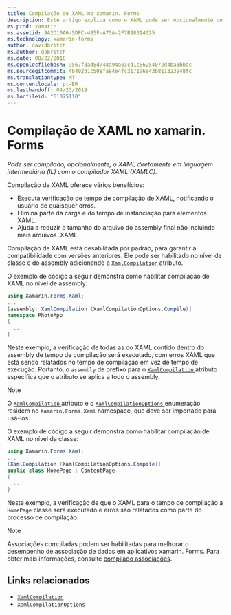 ```yaml
---
title: Compilação de XAML no xamarin. Forms
description: Este artigo explica como o XAML pode ser opcionalmente compilado diretamente em linguagem intermediária (IL) com o compilador do xamarin. Forms XAML (XAMLC).
ms.prod: xamarin
ms.assetid: 9A2D10A6-5DFC-485F-A75A-2F7B98314025
ms.technology: xamarin-forms
author: davidbritch
ms.author: dabritch
ms.date: 08/22/2018
ms.openlocfilehash: 9567f3ad8d748a94a03cd1c86254072d4ba3bbdc
ms.sourcegitcommit: 4b402d1c508fa84e4fc3171a6e43b811323948fc
ms.translationtype: MT
ms.contentlocale: pt-BR
ms.lasthandoff: 04/23/2019
ms.locfileid: "61075110"
---
```

# <a name="xaml-compilation-in-xamarinforms"></a>Compilação de XAML no xamarin. Forms

_Pode ser compilado, opcionalmente, o XAML diretamente em linguagem intermediária (IL) com o compilador XAML (XAMLC)._

Compilação de XAML oferece vários benefícios:

- Executa verificação de tempo de compilação de XAML, notificando o usuário de quaisquer erros.
- Elimina parte da carga e do tempo de instanciação para elementos XAML.
- Ajuda a reduzir o tamanho do arquivo do assembly final não incluindo mais arquivos .XAML.

Compilação de XAML está desabilitada por padrão, para garantir a compatibilidade com versões anteriores. Ele pode ser habilitado no nível de classe e do assembly adicionando a [ `XamlCompilation` ](xref:Xamarin.Forms.Xaml.XamlCompilationAttribute) atributo.

O exemplo de código a seguir demonstra como habilitar compilação de XAML no nível de assembly:

```csharp
using Xamarin.Forms.Xaml;
...
[assembly: XamlCompilation (XamlCompilationOptions.Compile)]
namespace PhotoApp
{
  ...
}
```

Neste exemplo, a verificação de todas as do XAML contido dentro do assembly de tempo de compilação será executado, com erros XAML que está sendo relatados no tempo de compilação em vez de tempo de execução. Portanto, o `assembly` de prefixo para o [ `XamlCompilation` ](xref:Xamarin.Forms.Xaml.XamlCompilationAttribute) atributo especifica que o atributo se aplica a todo o assembly.

> [!NOTE]
> O [ `XamlCompilation` ](xref:Xamarin.Forms.Xaml.XamlCompilationAttribute) atributo e o [ `XamlCompilationOptions` ](xref:Xamarin.Forms.Xaml.XamlCompilationOptions) enumeração residem no `Xamarin.Forms.Xaml` namespace, que deve ser importado para usá-los.

O exemplo de código a seguir demonstra como habilitar compilação de XAML no nível da classe:

```csharp
using Xamarin.Forms.Xaml;
...
[XamlCompilation (XamlCompilationOptions.Compile)]
public class HomePage : ContentPage
{
  ...
}
```

Neste exemplo, a verificação de que o XAML para o tempo de compilação a `HomePage` classe será executado e erros são relatados como parte do processo de compilação.

> [!NOTE]
> Associações compiladas podem ser habilitadas para melhorar o desempenho de associação de dados em aplicativos xamarin. Forms. Para obter mais informações, consulte [compilado associações](~/xamarin-forms/app-fundamentals/data-binding/compiled-bindings.md).

## <a name="related-links"></a>Links relacionados

- [`XamlCompilation`](xref:Xamarin.Forms.Xaml.XamlCompilationAttribute)
- [`XamlCompilationOptions`](xref:Xamarin.Forms.Xaml.XamlCompilationOptions)
